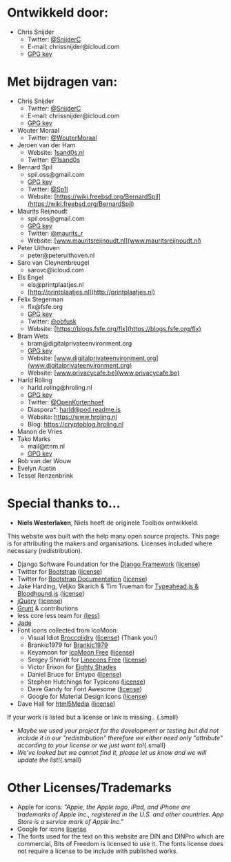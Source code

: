 Ontwikkeld door:
=============

 - Chris Snijder 
    - Twitter: [@SnijderC](https://twitter.com/SnijderC) 
    - &#x45;&#x2D;&#x6D;&#x61;&#x69;&#x6C;&#x3A;&#x20;&#099;&#104;&#114;&#105;&#115;&#115;&#110;&#105;&#106;&#100;&#101;&#114;&#064;&#105;&#099;&#108;&#111;&#117;&#100;&#046;&#099;&#111;&#109;
    - [GPG key](https://keybase.io/snijderc/key.asc)

Met bijdragen van:
==============

 - Chris Snijder 
    - Twitter: [@SnijderC](https://twitter.com/SnijderC) 
    - &#x45;&#x2D;&#x6D;&#x61;&#x69;&#x6C;&#x3A;&#x20;&#099;&#104;&#114;&#105;&#115;&#115;&#110;&#105;&#106;&#100;&#101;&#114;&#064;&#105;&#099;&#108;&#111;&#117;&#100;&#046;&#099;&#111;&#109;
    - [GPG key](https://keybase.io/snijderc/key.asc)
 - Wouter Moraal 
    - Twitter: [@WouterMoraal](https://twitter.com/WouterMoraal)
 - Jeroen van der Ham
    - Website: [1sand0s.nl](https://1sand0s.nl)    
    - Twitter: [@1sand0s](https://twitter.com/1sand0s) 
 - Bernard Spil
    - &#115;&#112;&#105;&#108;&#46;&#111;&#115;&#115;&#64;&#103;&#109;&#97;&#105;&#108;&#46;&#99;&#111;&#109;
    - [GPG key](https://keybase.io/spil/key.asc)
    - Twitter: [@Sp1l](https://twitter.com/Sp1l)
    - Website: [https://wiki.freebsd.org/BernardSpil](https://wiki.freebsd.org/BernardSpil)
 - Maurits Reijnoudt
    - &#115;&#112;&#105;&#108;&#46;&#111;&#115;&#115;&#64;&#103;&#109;&#97;&#105;&#108;&#46;&#99;&#111;&#109;
    - [GPG key](http://www.mauritsreijnoudt.nl/Pub_Key.txt)
    - Twitter: [@maurits_r](https://twitter.com/maurits_r)
    - Website: [www.mauritsreijnoudt.nl](www.mauritsreijnoudt.nl)
 - Peter Uithoven
    - &#112;&#101;&#116;&#101;&#114;&#64;&#112;&#101;&#116;&#101;&#114;&#117;&#105;&#116;&#104;&#111;&#118;&#101;&#110;&#46;&#110;&#108;
 - Saro van Cleynenbreugel
    - &#115;&#97;&#114;&#111;&#118;&#99;&#64;&#105;&#99;&#108;&#111;&#117;&#100;&#46;&#99;&#111;&#109;
 - Els Engel
    - &#101;&#108;&#115;&#64;&#112;&#114;&#105;&#110;&#116;&#112;&#108;&#97;&#97;&#116;&#106;&#101;&#115;&#46;&#110;&#108;
    - [http://printplaatjes.nl](http://printplaatjes.nl)
 - Felix Stegerman
    - &#102;&#108;&#120;&#64;&#102;&#115;&#102;&#101;&#46;&#111;&#114;&#103;
    - [GPG key](https://github.com/obfusk/gpg)
    - Twitter: [@obfusk](https://twitter.com/obfusk) 
    - Website: [https://blogs.fsfe.org/flx](https://blogs.fsfe.org/flx)
 - Bram Wets
    - &#98;&#114;&#97;&#109;&#64;&#100;&#105;&#103;&#105;&#116;&#97;&#108;&#112;&#114;&#105;&#118;&#97;&#116;&#101;&#101;&#110;&#118;&#105;&#114;&#111;&#110;&#109;&#101;&#110;&#116;&#46;&#111;&#114;&#103;
    - [GPG key](http://pgp.mit.edu/pks/lookup?op=vindex&search=0x919C9EBCA0430B96)
    - Website: [www.digitalprivateenvironment.org](www.digitalprivateenvironment.org)
    - Website: [www.privacycafe.be](www.privacycafe.be)
 - Harld Röling
    - &#104;&#97;&#114;&#108;&#100;&#46;&#114;&#111;&#108;&#105;&#110;&#103;&#64;&#104;&#114;&#111;&#108;&#105;&#110;&#103;&#46;&#110;&#108;
    - [GPG key](https://www.hroling.nl/pki/certificaten/Harld_Roling_0xF1E7EC17.asc)
    - Twitter: [@OpenKortenhoef](https://twitter.com/OpenKortenhoef) 
    - Diaspora*: [harld@pod.readme.is](https://pod.readme.is/u/harld)
    - Website: https://www.hroling.nl 
    - Blog: https://cryptoblog.hroling.nl
 - Manon de Vries
 - Tako Marks
    - &#109;&#97;&#105;&#108;&#64;&#116;&#116;&#110;&#109;&#46;&#110;&#108;
    - [GPG key](http://pgp.mit.edu/pks/lookup?op=vindex&search=0x236A1975F4BA978B)
 - Rob van der Wouw
 - Evelyn Austin
 - Tessel Renzenbrink
 
Special thanks to...
====================

 - **Niels Westerlaken**, Niels heeft de originele Toolbox ontwikkeld.
 
This website was built with the help many open source projects.
This page is for attributing the makers and organisations. Licenses included where necessary (redistribution).

 - Django Software Foundation for the [Django Framework](https://www.djangoproject.com/) ([license](/doc/licenses/django-license))
 - Twitter for [Bootstrap](http://getbootstrap.com/) ([license](/doc/licenses/mit-license/))
 - Twitter for [Bootstrap Documentation](http://getbootstrap.com/) ([license](http://creativecommons.org/licenses/by/3.0/))
 - Jake Harding, Veljko Skarich & Tim Trueman for [Typeahead.js & Bloodhound.js](http://twitter.github.io/typeahead.js/) ([license](/doc/licenses/mit-license/))
 - [jQuery](https://jquery.org) ([license](/doc/licenses/mit-license/))
 - [Grunt](http://gruntjs.com/) & contributions
 - less core less team for [{less}](http://lesscss.org/)
 - [Jade](http://jade-lang.com/)
 - Font icons collected from IcoMoon:
    - Visual Idiot [Broccolidry](http://dribbble.com/shots/587469-Free-16px-Broccolidryiconsaniconsetitisfullof-icons) ([license](/doc/licenses/broccolidry-license)) (Thank you!)
    - Brankic1979 for [Brankic1979](http://brankic1979.com/icons/)
    - Keyamoon for [IcoMoon Free](http://keyamoon.com/icomoon/) ([license](https://creativecommons.org/licenses/by/3.0/))
    - Sergey Shmidt for [Linecons Free](http://keyamoon.com/icomoon/) ([license](https://creativecommons.org/licenses/by-sa/4.0/legalcode))
    - Victor Erixon for [Eighty Shades](https://dribbble.com/shots/928458-80-Shades-of-White-Icons)
    - Daniel Bruce for Entypo ([license](https://creativecommons.org/licenses/by-sa/3.0/))
    - Stephen Hutchings for Typicons ([license](https://creativecommons.org/licenses/by-sa/3.0/))
    - Dave Gandy for Font Awesome ([license](https://creativecommons.org/licenses/by/3.0/))
    - Google for Material Design Icons ([license](https://creativecommons.org/licenses/by-sa/4.0/))
 - Dave Hall for [html5Media](https://github.com/etianen/html5media) ([license](https://github.com/etianen/html5media/blob/master/LICENSE))
    
If your work is listed but a license or link is missing..
{.small}

  - *Maybe we used your project for the development or testing but did not include it in our "redistribution" therefore we either need only "attribute" according to your license or we just want to!*{.small}
  - *We've looked but we cannot find it, please let us know and we will update the list!*{.small}

Other Licenses/Trademarks
==========
- Apple for icons:
*"Apple, the Apple logo, iPad, and iPhone are trademarks of Apple Inc., registered in the U.S. and other countries. App Store is a service mark of Apple Inc."*
- Google for icons [license](http://creativecommons.org/licenses/by/2.5/)
- The fonts used for the text on this website are DIN and DINPro which are commercial, Bits of Freedom is licensed to use it. The fonts license does not require a license to be include with published works.
